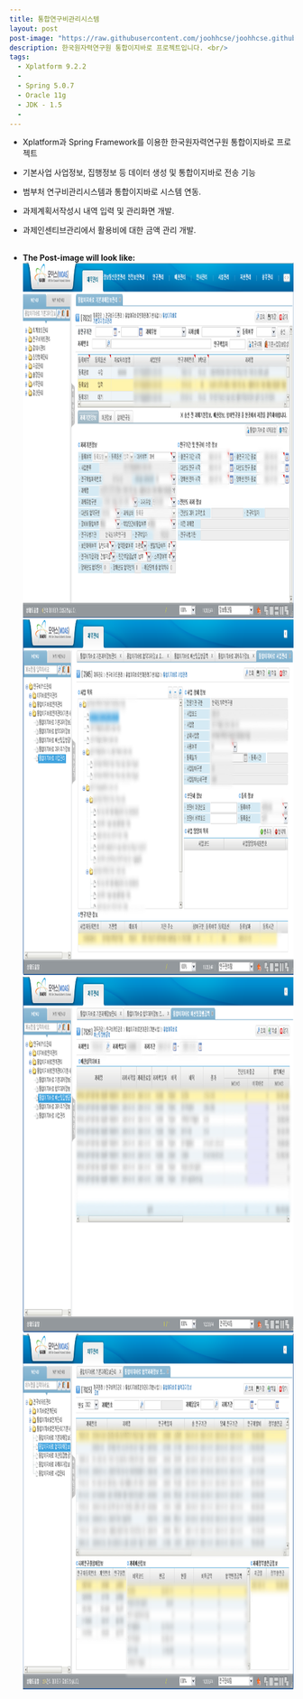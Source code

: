 ```yaml
---
title: 통합연구비관리시스템
layout: post
post-image: "https://raw.githubusercontent.com/joohhcse/joohhcse.github.io/master/assets/images/kaeri.png"
description: 한국원자력연구원 통합이지바로 프로젝트입니다. <br/>
tags:
  - Xplatform 9.2.2
  -
  - Spring 5.0.7
  - Oracle 11g
  - JDK - 1.5
  -
---
```


- Xplatform과 Spring Framework를 이용한 한국원자력연구원 통합이지바로 프로젝트
- 기본사업 사업정보, 집행정보 등 데이터 생성 및 통합이지바로 전송 기능
- 범부처 연구비관리시스템과 통합이지바로 시스템 연동.
- 과제계획서작성시 내역 입력 및 관리화면 개발.
- 과제인센티브관리에서 활용비에 대한 금액 관리 개발.
  <br/><br/>

- **The Post-image will look like:** <br/>
  <img src="https://raw.githubusercontent.com/joohhcse/joohhcse.github.io/master/assets/images/EZ_1.png" width="1120" height="630" class="giphy-embed" allowFullScreen/><br/>
  <img src="https://raw.githubusercontent.com/joohhcse/joohhcse.github.io/master/assets/images/EZ_2.png" width="1120" height="630" class="giphy-embed" allowFullScreen/><br/>
  <img src="https://raw.githubusercontent.com/joohhcse/joohhcse.github.io/master/assets/images/EZ_3.png" width="1120" height="630" class="giphy-embed" allowFullScreen/><br/>
  <img src="https://raw.githubusercontent.com/joohhcse/joohhcse.github.io/master/assets/images/EZ_4.png" width="1120" height="630" class="giphy-embed" allowFullScreen/><br/>
